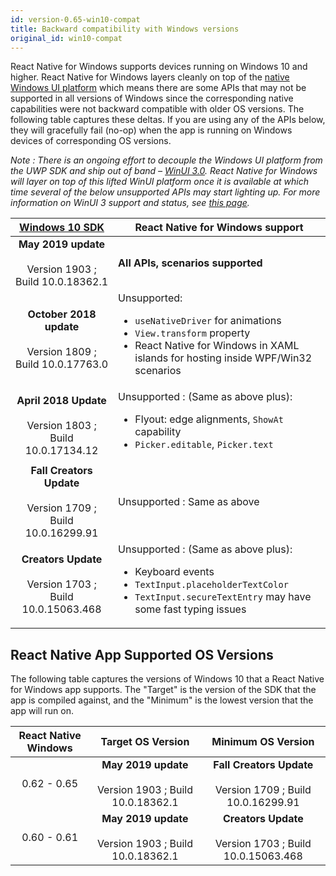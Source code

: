 ```yaml
---
id: version-0.65-win10-compat
title: Backward compatibility with Windows versions
original_id: win10-compat
---
```


React Native for Windows supports devices running on Windows 10 and higher.
React Native for Windows layers cleanly on top of the [native Windows UI platform](https://github.com/microsoft/microsoft-ui-xaml) which means there are some APIs that may not be supported in all versions of Windows since the corresponding native capabilities were not backward compatible with older OS versions. The following table captures these deltas. If you are using any of the APIs below, they will gracefully fail (no-op) when the app is running on Windows devices of corresponding OS versions.

_Note : There is an ongoing effort to decouple the Windows UI platform from the UWP SDK and ship out of band – [WinUI 3.0](https://github.com/microsoft/microsoft-ui-xaml/blob/master/docs/roadmap.md#winui-3-q4-2019---2020). React Native for Windows will layer on top of this lifted WinUI platform once it is available at which time several of the below unsupported APIs may start lighting up. For more information on WinUI 3 support and status, see [this page](winui3.md)._

| [Windows 10 SDK](https://developer.microsoft.com/en-us/windows/downloads/sdk-archive) | React Native for Windows support |
| :-----------------------------------------------------------------------------------: | ----- |
| **May 2019 update**<br></br> Version 1903 ; Build 10.0.18362.1 | **All APIs, scenarios supported** |
| **October 2018 update**<br></br> Version 1809 ; Build 10.0.17763.0 | Unsupported: <ul><li>`useNativeDriver` for animations</li><li>`View.transform` property</li><li>React Native for Windows in XAML islands for hosting inside WPF/Win32 scenarios</li></ul> |
| **April 2018 Update**<br></br> Version 1803 ; Build 10.0.17134.12 | Unsupported : (Same as above plus): <ul><li>Flyout: edge alignments, `ShowAt` capability</li><li>`Picker.editable`, `Picker.text`</li></ul> |
| **Fall Creators Update**<br></br> Version 1709 ; Build 10.0.16299.91 | Unsupported : Same as above |
| **Creators Update**<br></br> Version 1703 ; Build 10.0.15063.468 | Unsupported : (Same as above plus): <ul><li>Keyboard events</li><li>`TextInput.placeholderTextColor`</li><li>`TextInput.secureTextEntry` may have some fast typing issues</li></ul> |

## React Native App Supported OS Versions

The following table captures the versions of Windows 10 that a React Native for Windows app supports. The "Target" is the version of the SDK that the app is compiled against, and the "Minimum" is the lowest version that the app will run on.

| React Native Windows | Target OS Version | Minimum OS Version |
| :--: | :-: | :-: |
| 0.62 - 0.65 | **May 2019 update**<br></br> Version 1903 ; Build 10.0.18362.1 | **Fall Creators Update**<br></br> Version 1709 ; Build 10.0.16299.91 |
| 0.60 - 0.61 | **May 2019 update**<br></br> Version 1903 ; Build 10.0.18362.1 | **Creators Update**<br></br> Version 1703 ; Build 10.0.15063.468 |

